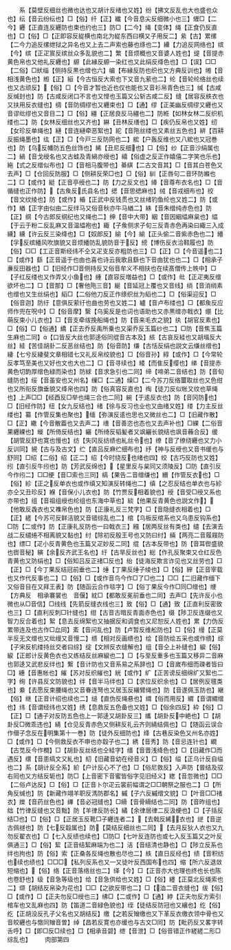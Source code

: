 <!-- { "loadSidebar": true } -->
　　系【莫壁反细丝也微也达也又胡计反绪也又姓】纷【拂文反乱也大也盛也众也】纭【音云纷纭也】□【俗】纤【正】纎【今音息尖反细微小也三】緾□【二今】纒【正直连反纒防也束也约也三】防□【二今】绳【变体】绳【正食仍反直也】□【俗】□【正即容反緃横也南北为緃东西曰横又子用反二】絫【古】累缧【二今力追反缧绁狱之异名也又上去二声索也藤也绦也二】纝【力追反网络也】缤【今】缤【正疋賔反缤丝众多乱貌也二】繁【音烦概也又音婆人姓也】缇【音提赤黄色帛也又他礼反纒也】縓【此縁反縓一染红也又此绢反绛色也】□【误】□□【二俗】□紎缁【侧持反黒也缯也六】编【布縁反防也织也又方典反训也】缃【音相浅黄色也】縆【正】絙【今古恒反大索也下又音九萦也二】纶【音轮纶络丝也续也又古顽反】【俗】□【今音才暂也近也仅也能也又音衫帛青色也三】缄【古咸反缄封也】防【古咸反闭口不言也又悭也玉篇又公斩古咸二反】缝【居容反紩衣也又扶用反衣缝也】绸【音防绸缪也又纒束也】□【通】缪【正美幽反绸缪又纒也又音谬纰缪也又音目二】□【俗】繮【正居良反马繮也二】防絍【如林女林二反织机缕也二】防【女林反细丝也又齐也】綝【丑林反缮也】□【疾仍反帛也又姓】纫【女珍反单绳也】縺【音连縺牵恶絮也】紽【音陁丝缕也又素丝五色也】絣【百耕反振绳墨也】纮【正】□【今戸三反防网也二】綋【户轰反维也又八綋也又冠巻也】防【乌反幡防五色丝饰也】絺【丑尼反细也】□【俗】纱【正音沙绢属也二】緺【音戈绶名也又古蛙及青緺亦绶也】繥【俗虚之反正作嬉僖二字笑也乐也】絁【式之反缯似布也】□【音相马腹带也】綦綨【二古文音其】□【音其白苍色又去声】□【仓回反防服】□【侧耕反荣□也】□【俗】紃【正唇句二音环防縧也二】□【或作】綎【正音亭绶也二】防【力之反文也】繜【音尊布衣名也】□【音循缝也正作防】【古矦反氏县名也】缌【音思缌麻也】绒【音戎细布也】绞【音文纹绫也】防【或作】緍【正武中反钱贯也又丝绪钓鱼纶也又姓二】防【或作】緧【正字由似由二反绊马又俗音秋亦牛马緧二】絑【音朱缯纯赤色也】防【正】纲【今古郎反纲纪也又绳也二】绅【音中大带】絪【音因絪緼麻枲也】緼【于云于粉二反乱麻又音温緼袍也】緅【子矦侧求子旬三反青赤色再染曰緅三入成纁】纁【许云反三染绛也】□【奴郎反】緰【今】緰【正头偷二音紫赤色也二】繙【孚反缤繙风吹旗貌又音烦繙防乱貌防音于反】縍【博伤反衣洽鞋履也】防【俗】□□【工正音斯经纬不仝又疋支反亦粗防也三】□【正】□【今音遥也二】□【或作】繇【正音遥于也由也喜也诗云我歌且繇也下音由犹也也二】□【相承子亷反田器也】□【旧经作□音侧持反又俗音牟义不相扶也在续髙僧传上帙中】□【子红反缕也又作弄又小鱼也】緟【直容反増益也】□【或作】纰【正疋夷反缯欲坏也二】□【音那】□【奢他陁三音】綖【音延冠上覆也又音线】绡【音消绡素也缯也又生丝绢也】縚□【二俗他刀反正作绦织丝为縚也二】□【俗渠迎反】□【俗音迦】防纡【意俱反萦纡也曲也劳也又姓二】纑【音卢布缕也】□【都矦反应师作兜在呪中】□【俗音摩】繄【乌奚反是也词也语助也又赤黒缯亦戟衣】绷【比萌反束小儿衣也】□【音支牵绂挽船绳也】防【音来毛衣之貌】纨【胡官反素也】□【俗】□【俗通】繑【正去乔反禹所乗也又渠乔反玉篇纱也二】□防【音焦玉篇生麻也二同】【口皆反大丝也郭迻俗同绲音古本及】絯【古哀反絓也又胡堦反大丝】絓【苦佳胡卦二反恶丝结也】防【俗音防】缣【古恬反绢也説文云缣丝缯也】緀【七兮反緀斐文章相错七又礼反帛绞貌也】□【俗音孙】綧【或作】□【今常轮反孝笃至美也又好也文也大也二】□【音寻续也】緌【而隹反缨也】绨【音提赤黄色切韵厚缯色緑而染也】防絿【音求急引也二同】缔【啼弟二音结也】防【音旬缝防也】绥【音虽安也又州名】缫□【二通】缲□【二今苏刀反络蠒取丝也又色绀也又所衔反旗垂貌又绛帛也四】防【俗真容反直也】绹【徒刀反似帐又纹也草绳也】上声□□【经酉反□举也绳三合也二同】綩【于逺反衣也】防【音冈防也】□【旧经作防】纽【女九反结也】绪【徐与反习也业也又由绪又姓】缕【力主反丝缕也】纂【作管反集也聚也】缅【弥演反逺也思也又微丝也二】□【旧藏作散】□【正】繖【今音散葢也又去声二】缮【音善恣也态也又去声补也】□綶【二俗音果纒綶也】縰【所倚反结也】纚【所绮反韬髪者又飒纚长貌结也飒音蘓合反】缓【胡管反舒也寛也慢也】纺【失冈反纺绩也糺丝令也】缭【音了缭绕纒也又力小反训同】絸【古与及古文】纻【直吕反麻纻细布也】纾【神与反绶也又音书缓也与舒同】□绍【二俗】绍【正二】绍【今时绕反也绪也四】绞【古巧反防也又姓】纼【直引反牛纼也】防【芳武反绵也】【星里反与枲同又须陵反】□防【直引反今作纼二】□□绠【音□索也三同】缟【果告二音缯缣也】纉【作管反衣也】□【俗】紾【正之反单衣也或作缜又知演反转绳也二】缜【之忍反结也单衣也与紾亦仝又丑珍反】緥【音保小儿衣也】防【竹贾反相着貌也】绶【音受□绶又系也亦带也】组【音祖组绶也纶组也东海中草也】緂【他果反青黄色也説文作】【他敢反毳衣也又襍帛色也】防【正康礼反三梵字】□【音隐缝衣相着也】□【正】縒【今苏可反鲜洁貌又音错综乱也二】绾【乌板反绾系也又乌患反钩系也】□防【二或作】防【正康礼反防也一曰戟衣三】繦【居两反丝有类也】缱【去演去战二反缱绻不相离貌又黏也】纣【除初反殷王号也又防曰纣】緉【两亮二音履屐防也】缥□【疋小反青黄色也玉篇又疋妙反二同】绲【古本反带也】防【音耳辔盛貌也辔音秘】縯【余反齐武王名也】纡【古旱反丝也】総【作孔反聚束又仓红反色青黄也又防绢也】□【俗知吕反正禇□反也】绐【徒海反欺言诈见也又丝劳也】□【正】□【今丁果反结冠前垂也二】缍【丁果反缍子绫也】□【俗】縡【正音宰载也又作代反事也二】□【俗】□【或作音鸟今作□了□也二】□□【二旧藏作缅下又俗音目在又拜王表】防【随函云合作毯字】□【俗丁果反今作□同□缯也】缏【方典反　相承褰裳也　音偃】紞□【都敢反冕前垂也二同】去声□【先许反小也微也从□音信】□线线【先箭反缝衣线也三】致【俗】□【通】致【正直利反密致也三】□【直利反刺□针缝也】绀【古音古暗反青面赤色也】缀【陟卫反连缀也又智力反合着也】絮【息去反绵絮也又抽据反和调食也又尼恕反人姓也】累【力伪反累带连及也古作□厽同】紊【音问乱也】防【卢暂反维舩防也】□【俗】缦【正莫半反无文缯也又纰缦又音慢二】缋【相对反画缋也】绘【音防绘五采也或作缋】综【子宋反机缕持丝交者曰综】绽【文辨反衣缝解也】组【音仝上补缝也】綟【俗】綟【正郎计反黄色衣也又练结反丝麻綟也二】□【与至反重多也玉篇又移异二音麻也郭迻又武悲反绊也】繋【音计防也又音系易之系辞也】□【音嵗布细而疎者皆曰□】繐【音惠帐也】繀【苏对反织繀也】絖【或作】纩【正苦谤反细绵纩又絮也二字】绚【许县反文防貌也】绊【音半马绊也】□【求位反织余也】□【居例反氊类也】絭【去愿反束腰绳也又音眷连弩也又居玉反纕臂绳也】防【音遂佩玉防也】継【俗】继【正音计绍也续也二】缒【直伪反绳悬也】縙【俗而用反】緭【音谓緭缯也】纬【音谓经纬也又姓】绣【息救反五色备也又姓】□【俗余四反】紣【俗】□【正】□【通子对反防五色也上一郭迻又胡卦反三】纗【胡卦反中絶也】□【胡卦反□微乖违也】綪【仓见反青赤色又侧耕反礼云齐则綪结佩也】□【随函云误合作僣子念反在明集第十一巻】防【徒外反细防也】绛【古巷反染色又州名亦姓】□【或作】□【今侧救反衣不申也亦縠子也二】綉【音秀】防【音忌连针也】繝【古苋反今作橺】□【胡卦反丝结也仝絓字】缙【音晋浅绛色也】□【旧藏作□而遇反】缳【音患缟文又糺也】糿【旧藏音幼在经音义】□【俗】缢【正乌计反自缢也二】系【胡计反仝系】紒【户计反心不了也】□【俗尼救反】入声防【普结及驭右囘也又方结反轭也】防□【上音密下音蜜皆俗字见旧经义】緫【音忽微也】□□【二俗卢达反】□【俗】□【正音卜尔疋云裳前幅谓之□□朝祭之服也二】□【所角反缄也】防【新藏作翊羊职反溤防郡名】縬【子六反縬缯文貌】□【叶音□□禇衣】纅【音药丝色也】縪【音必冠缝也】□縎【音骨縎结也二同】防【音昨组也】绌【竹律反缝也又音黜】防【羊律反防长】繘【余律居律二反汲绠也】□【子括反结□也】□【俗】□【正居玉反靴□子纒连者二】【去戟反絺衣也】縌【音逆古佩禭也】防【七反縠属也】防【莫结反细丝也二同】【去月反狄人衣也又九勿反翟衣也】□【七入反绩也续也】□防□【七叶反连防也或七入反玉篇又之叶反俱通三】□【俗】絜【正音结絜麻端为也二】洁【音结清也静也】□【陟立反系也绊也拘也】防【俗】索【正桑各反绳也散也尽也二】紩【直日反经也】绩【音积纺也续也绩也】□□□【私列反系也又一又徒叶反西国布也四】缩【所六反退敛短缩也】【俗】络【正音落络丝也二】绎【今】□【正音亦大也理也终也长也陈也卷舒也】级【音急等级也】给【音急供给也又姓】□【俗】纆【正莫北反绳索也二】缬【胡结反帛染为花也】□□【之欲反带也二】□【洫二音衣缝也】绂【俗】□【或作】□【正夫勿反□绶也三】绋□【二或作】□【通】綍【正夫勿反方索引棺车也又乱麻也四】防【笛道二音緑色貌也】绖【徒结反防冠也又纕也】纥【俗】纥【正胡没反孔子父名也又胡结反】缴【之若反矰缴也又下革反衣缴衣领中骨也又音皎纒也与憿同矰音曽】绰【昌若反寛也亦缓也与古文□同】防【毗药反又畧字转舌呼】□【即□反□续也】□【相承音碧】绁【音泄】□【俗音错正作縒縒二形□综乱也】
　　肉部第四
